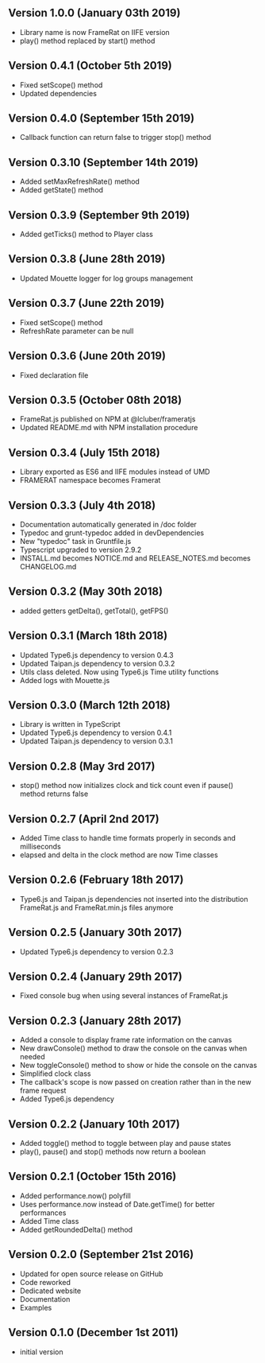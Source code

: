 
Version 1.0.0 (January 03th 2019)
-----------------------------
 * Library name is now FrameRat on IIFE version
 * play() method replaced by start() method

Version 0.4.1 (October 5th 2019)
-----------------------------
 * Fixed setScope() method
 * Updated dependencies

Version 0.4.0 (September 15th 2019)
-----------------------------
 * Callback function can return false to trigger stop() method

Version 0.3.10 (September 14th 2019)
-----------------------------
 * Added setMaxRefreshRate() method
 * Added getState() method

Version 0.3.9 (September 9th 2019)
-----------------------------
 * Added getTicks() method to Player class

Version 0.3.8 (June 28th 2019)
-----------------------------
 * Updated Mouette logger for log groups management

Version 0.3.7 (June 22th 2019)
-----------------------------
 * Fixed setScope() method
 * RefreshRate parameter can be null

Version 0.3.6 (June 20th 2019)
-----------------------------
 * Fixed declaration file

Version 0.3.5 (October 08th 2018)
-----------------------------
 * FrameRat.js published on NPM at @lcluber/frameratjs
 * Updated README.md with NPM installation procedure

Version 0.3.4 (July 15th 2018)
------------------------------
 * Library exported as ES6 and IIFE modules instead of UMD
 * FRAMERAT namespace becomes Framerat

Version 0.3.3 (July 4th 2018)
------------------------------
 * Documentation automatically generated in /doc folder
 * Typedoc and grunt-typedoc added in devDependencies
 * New "typedoc" task in Gruntfile.js
 * Typescript upgraded to version 2.9.2
 * INSTALL.md becomes NOTICE.md and RELEASE_NOTES.md becomes CHANGELOG.md

Version 0.3.2 (May 30th 2018)
------------------------------
 * added getters getDelta(), getTotal(), getFPS()

Version 0.3.1 (March 18th 2018)
------------------------------
 * Updated Type6.js dependency to version 0.4.3
 * Updated Taipan.js dependency to version 0.3.2
 * Utils class deleted. Now using Type6.js Time utility functions
 * Added logs with Mouette.js

Version 0.3.0 (March 12th 2018)
------------------------------
 * Library is written in TypeScript
 * Updated Type6.js dependency to version 0.4.1
 * Updated Taipan.js dependency to version 0.3.1

Version 0.2.8 (May 3rd 2017)
------------------------------
 * stop() method now initializes clock and tick count even if pause() method returns false

Version 0.2.7 (April 2nd 2017)
------------------------------
 * Added Time class to handle time formats properly in seconds and milliseconds
 * elapsed and delta in the clock method are now Time classes

Version 0.2.6 (February 18th 2017)
------------------------------
 * Type6.js and Taipan.js dependencies not inserted into the distribution FrameRat.js and FrameRat.min.js files anymore

Version 0.2.5 (January 30th 2017)
------------------------------
 * Updated Type6.js dependency to version 0.2.3

Version 0.2.4 (January 29th 2017)
------------------------------
 * Fixed console bug when using several instances of FrameRat.js

Version 0.2.3 (January 28th 2017)
------------------------------
 * Added a console to display frame rate information on the canvas
 * New drawConsole() method to draw the console on the canvas when needed
 * New toggleConsole() method to show or hide the console on the canvas
 * Simplified clock class
 * The callback's scope is now passed on creation rather than in the new frame request
 * Added Type6.js dependency

Version 0.2.2 (January 10th 2017)
------------------------------
 * Added toggle() method to toggle between play and pause states
 * play(), pause() and stop() methods now return a boolean

Version 0.2.1 (October 15th 2016)
------------------------------
 * Added performance.now() polyfill
 * Uses performance.now instead of Date.getTime() for better performances
 * Added Time class
 * Added getRoundedDelta() method

Version 0.2.0 (September 21st 2016)
------------------------------
 * Updated for open source release on GitHub
 * Code reworked
 * Dedicated website
 * Documentation
 * Examples

Version 0.1.0 (December 1st 2011)
-----------------------------
 * initial version
